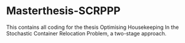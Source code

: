 # Masterthesis-SCRPPP
This contains all coding for the thesis Optimising Housekeeping In the Stochastic Container Relocation Problem, a two-stage approach.
